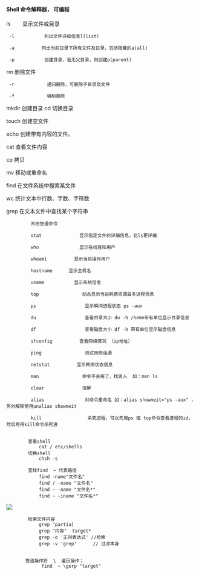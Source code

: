 #### Shell 命令解释器， 可编程

ls　　        显示文件或目录

     -l           列出文件详细信息l(list)

     -a          列出当前目录下所有文件及目录，包括隐藏的a(all)

     -p           创建目录，若无父目录，则创建p(parent)

rm               删除文件

     -r            递归删除，可删除子目录及文件

     -f            强制删除

mkdir         创建目录
cd               切换目录

touch          创建空文件

echo            创建带有内容的文件。

cat              查看文件内容

cp                拷贝

mv               移动或重命名

find              在文件系统中搜索某文件

wc                统计文本中行数、字数、字符数

grep             在文本文件中查找某个字符串
            
            
                
             系统管理命令
             
             stat              显示指定文件的详细信息，比ls更详细
             
             who               显示在线登陆用户
             
             whoami          显示当前操作用户
             
             hostname      显示主机名
             
             uname           显示系统信息
             
             top                动态显示当前耗费资源最多进程信息
             
             ps                  显示瞬间进程状态 ps -aux
             
             du                  查看目录大小 du -h /home带有单位显示目录信息
             
             df                  查看磁盘大小 df -h 带有单位显示磁盘信息
             
             ifconfig          查看网络情况 （ip地址）
             
             ping                测试网络连通
             
             netstat          显示网络状态信息
             
             man                命令不会用了，找男人  如：man ls
             
             clear              清屏
             
             alias               对命令重命名 如：alias showmeit="ps -aux" ，另外解除使用unaliax showmeit
             
             kill                 杀死进程，可以先用ps 或 top命令查看进程的id，然后再用kill命令杀死进   
  
            
            查看shell               
                cat / etc/shells
            切换shell    
                chsh -s  
               
            查找find  ~ 代表路径
                find -name"文件名"
                find / -name "文件名"
                find ~ -name "文件名*"
                find ~ -iname "文件名*"
                
                
![](http://ww1.sinaimg.cn/large/b06adeeegy1g0oejh0iezj219u0l9wj3.jpg)                                
            
            检索文件内容
                grep 'partia|
                grep "内容"  target*
                grep -o '正则表达式' //检索
                grep -v 'grep'      // 过滤本身
                
                
           管道操作符  \  遍历操作；
                 find  ~ \gerp "target"
                
           
                   
                
